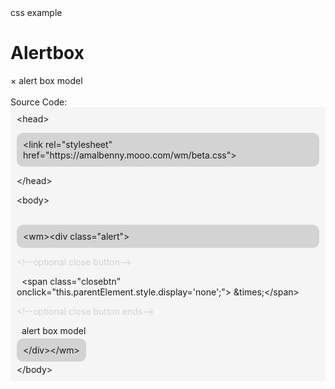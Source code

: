 <link rel="stylesheet" type="text/css" href="https://cdn.jsdelivr.net/gh/amalbenny/amalbenny@v0.2.1-alpha/wm/beta.css">
<wm>
css example
<h1>Alertbox</h1>
<div class="alert">
  <span class="closebtn" onclick="this.parentElement.style.display='none';">&times;</span>
  alert box model
</div><br>
Source Code:<section class="cardBody"  style="background-color:whitesmoke;padding:10px;">
&lt;head&gt;<p style="background-color:lightgray;padding:10px;border-radius:10px;">&lt;link rel="stylesheet" href="https://amalbenny.mooo.com/wm/beta.css"&gt;
</p>&lt;/head&gt; &nbsp;<p>&lt;body&gt;<br><br><p style="border-radius:10px;background-color:lightgray;padding:10px;">&lt;wm&gt;&lt;div class="alert"&gt;</p>
<span style="opacity:15%;">&lt;!--optional close button--&gt;<br></span>
<p>&nbsp; &lt;span class="closebtn" onclick="this.parentElement.style.display='none';"&gt;
&amp;times;&lt;/span&gt;</p>
<span style="opacity:15%;">&lt;!--optional close button ends--&gt;<br></span>

<p>&nbsp; alert box model</p><span style="background-color:lightgray;padding:10px;border-radius:10px;">&lt;/div&gt;&lt;/wm&gt;</span>
<br/></p>
&lt;/body&gt;
<br></section></wm>
